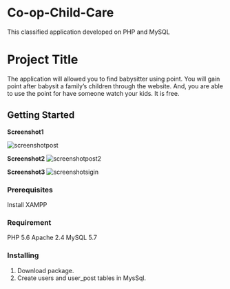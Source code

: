 # Co-op-Child-Care
This classified application developed on PHP and MySQL

# Project Title
The application will allowed you to find babysitter using point. You will gain point after babysit a family’s children through the website. And, you are able to use the point for have someone watch your kids. It is free.

## Getting Started
**Screenshot1**

![screenshotpost](https://user-images.githubusercontent.com/31402838/35493617-97135864-0469-11e8-855b-2ce12d995938.jpg)

**Screenshot2**
![screenshotpost2](https://user-images.githubusercontent.com/31402838/35493618-99f575f8-0469-11e8-9379-12110f9c2f3f.jpg)

**Screenshot3**
![screenshotsigin](https://user-images.githubusercontent.com/31402838/35493619-9c60f27c-0469-11e8-8d29-ef8d89270d0b.png)


### Prerequisites
Install XAMPP

### Requirement
PHP 5.6
Apache 2.4
MySQL 5.7

### Installing

1.	Download package.
2.	Create users and user_post tables in MysSql.

 
